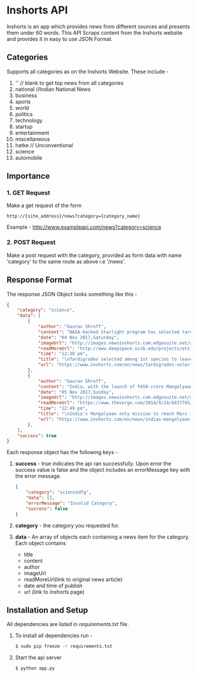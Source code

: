 # Inshorts API

Inshorts is an app which provides news from different sources and presents them under 60 words. This API Scraps content from the Inshorts website and provides it in easy to use JSON Format. 

## Categories

Supports all categories as on the Inshorts Website. These include - 

1. '' // blank to get top news from all categories
2. national //Indian National News
3. business
4. sports
5. world
6. politics
7. technology
8. startup
9. entertainment
10. miscellaneous
11. hatke // Unconventional
12. science
13. automobile

## Importance

### 1. GET Request

Make a get request of the form 
```
http://{site_address}/news?category={category_name}
```
Example - http://www.exampleapi.com/news?category=science

### 2. POST Request

Make a post request with the category, provided as form data with name 'category' to the same route as above i.e '/news'.

## Response Format

The response JSON Object looks something like this - 

```JSON
{
    "category": "science",
    "data": [
        {
            "author": "Gaurav Shroff",
            "content": "NASA-backed Starlight program has selected tardigrades and a roundworm species as Earth's first interstellar voyagers who would exit the solar system on a laser-powered spacecraft. Tardigrades, also called water bears, are regarded as the most resilient life forms on Earth. The eight-legged micro-animal can survive for 30 years without food or water and endure temperatures from -270ºC to 150ºC.",
            "date": "04 Nov 2017,Saturday",
            "imageUrl": "http://images.newsinshorts.com.edgesuite.net/app_assets/images/2017/4nov/inshorts_image_1509767709444_984.jpg?resize=400px:*",
            "readMoreUrl": "http://www.deepspace.ucsb.edu/projects/ets?utm_source=inshorts&utm_medium=referral&utm_campaign=fullarticle ",
            "time": "12:38 pm",
            "title": "\nTardigrades selected among 1st species to leave solar system\n",
            "url": "https://www.inshorts.com/en/news/tardigrades-selected-among-1st-species-to-leave-solar-system-1509779328721"
        },
        {
            "author": "Gaurav Shroff",
            "content": "India, with the launch of ₹450-crore Mangalyaan mission on November 5, 2013, became the only country to reach the Martian orbit on its maiden voyage. Mangalyaan, also Asia's first successful Mars mission, recently completed three years in orbit despite being designed to last just six months. Notably, only 21 of the 51 previous attempts to reach Mars were successful.",
            "date": "05 Nov 2017,Sunday",
            "imageUrl": "http://images.newsinshorts.com.edgesuite.net/app_assets/images/2017/5nov/inshorts_image_1509863191507_302.jpg?resize=400px:*",
            "readMoreUrl": "https://www.theverge.com/2014/9/24/6837745/india-spacecraft-reaches-mars-orbit-less-than-gravity?utm_source=inshorts&utm_medium=referral&utm_campaign=fullarticle ",
            "time": "12:49 pm",
            "title": "\nIndia's Mangalyaan only mission to reach Mars in 1st attempt\n",
            "url": "https://www.inshorts.com/en/news/indias-mangalyaan-only-mission-to-reach-mars-in-1st-attempt-1509866348359"
        },
    ],
    "success": true
}
```

Each response object has the following keys -

1. **success** - true indicates the api ran successfully. Upon error the success value is false and the object includes an errorMessage key with the error message.

    ```JSON
    {
        "category": "sciencedfg",
        "data": [],
        "errorMessage": "Invalid Category",
        "success": false
    }
    ```

2. **category** - the category you requested for.

3. **data** - An array of objects each containing a news item for the category. Each object contains 
    * title 
    * content
    * author 
    * imageUrl 
    * readMoreUrl(link to original news article)
    * date and time of publish
    * url (link to inshorts page)

## Installation and Setup

All dependencies are listed in *requirements.txt* file. 

1. To install all dependencies run - 

    ```bash
    $ sudo pip freeze -r requirements.txt
    ```

2. Start the api server

    ```bash 
    $ python app.py
    ```


